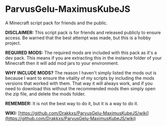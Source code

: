 # ParvusGelu-MaximusKubeJS

A Minecraft script pack for friends and the public.

**DISCLAIMER:**
This script pack is for friends and released publicly to ensure access.
Be warned that the best attempt was made, but this is a hobby project.

**REQUIRED MODS:**
The required mods are included with this pack as it's a dev pack.
This means if you are extracting this in the instance folder of your Minecraft then it will add mod jars to your environment.

**WHY INCLUDE MODS?**
The reason I haven't simply listed the mods out is because I want to ensure the vitality of my scripts by including the mods versions that worked with them.
That way it will always work, and if you need to download this without the recommended mods then simply open the zip file, and delete the mods folder.

**REMEMBER:**
It is not the best way to do it, but it is a way to do it.

**WIKI:**
[https://github.com/Drakkxs/ParvusGelu-MaximusKubeJS/wiki](https://github.com/Drakkxs/ParvusGelu-MaximusKubeJS/wiki)
